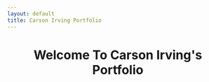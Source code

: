 ```yaml
---
layout: default
title: Carson Irving Portfolio
---
```

<h1 style="text-align: center;">Welcome To Carson Irving's Portfolio</h1>
